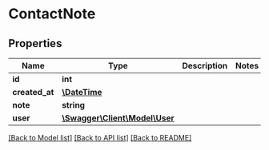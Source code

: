 # ContactNote

## Properties
Name | Type | Description | Notes
------------ | ------------- | ------------- | -------------
**id** | **int** |  | 
**created_at** | [**\DateTime**](\DateTime.md) |  | 
**note** | **string** |  | 
**user** | [**\Swagger\Client\Model\User**](User.md) |  | 

[[Back to Model list]](../README.md#documentation-for-models) [[Back to API list]](../README.md#documentation-for-api-endpoints) [[Back to README]](../README.md)



